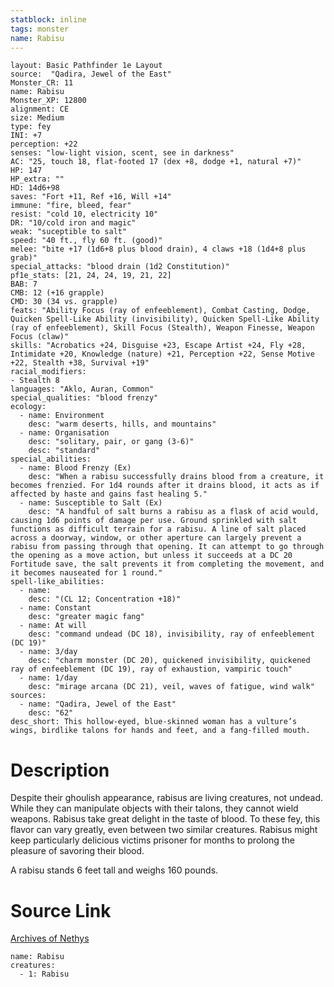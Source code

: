```yaml
---
statblock: inline
tags: monster
name: Rabisu
---
```

```statblock
layout: Basic Pathfinder 1e Layout
source:  "Qadira, Jewel of the East"
Monster_CR: 11
name: Rabisu
Monster_XP: 12800
alignment: CE
size: Medium
type: fey
INI: +7
perception: +22
senses: "low-light vision, scent, see in darkness"
AC: "25, touch 18, flat-footed 17 (dex +8, dodge +1, natural +7)"
HP: 147
HP_extra: ""
HD: 14d6+98
saves: "Fort +11, Ref +16, Will +14"
immune: "fire, bleed, fear"
resist: "cold 10, electricity 10"
DR: "10/cold iron and magic"
weak: "suceptible to salt"
speed: "40 ft., fly 60 ft. (good)"
melee: "bite +17 (1d6+8 plus blood drain), 4 claws +18 (1d4+8 plus grab)"
special_attacks: "blood drain (1d2 Constitution)"
pf1e_stats: [21, 24, 24, 19, 21, 22]
BAB: 7
CMB: 12 (+16 grapple)
CMD: 30 (34 vs. grapple)
feats: "Ability Focus (ray of enfeeblement), Combat Casting, Dodge, Quicken Spell-Like Ability (invisibility), Quicken Spell-Like Ability (ray of enfeeblement), Skill Focus (Stealth), Weapon Finesse, Weapon Focus (claw)"
skills: "Acrobatics +24, Disguise +23, Escape Artist +24, Fly +28, Intimidate +20, Knowledge (nature) +21, Perception +22, Sense Motive +22, Stealth +38, Survival +19"
racial_modifiers:
- Stealth 8
languages: "Aklo, Auran, Common"
special_qualities: "blood frenzy"
ecology:
  - name: Environment
    desc: "warm deserts, hills, and mountains"
  - name: Organisation
    desc: "solitary, pair, or gang (3-6)"
    desc: "standard"
special_abilities:
  - name: Blood Frenzy (Ex)
    desc: "When a rabisu successfully drains blood from a creature, it becomes frenzied. For 1d4 rounds after it drains blood, it acts as if affected by haste and gains fast healing 5."
  - name: Susceptible to Salt (Ex)
    desc: "A handful of salt burns a rabisu as a flask of acid would, causing 1d6 points of damage per use. Ground sprinkled with salt functions as difficult terrain for a rabisu. A line of salt placed across a doorway, window, or other aperture can largely prevent a rabisu from passing through that opening. It can attempt to go through the opening as a move action, but unless it succeeds at a DC 20 Fortitude save, the salt prevents it from completing the movement, and it becomes nauseated for 1 round."
spell-like_abilities:
  - name:
    desc: "(CL 12; Concentration +18)"
  - name: Constant
    desc: "greater magic fang"
  - name: At will
    desc: "command undead (DC 18), invisibility, ray of enfeeblement (DC 19)"
  - name: 3/day
    desc: "charm monster (DC 20), quickened invisibility, quickened ray of enfeeblement (DC 19), ray of exhaustion, vampiric touch"
  - name: 1/day
    desc: "mirage arcana (DC 21), veil, waves of fatigue, wind walk"
sources:
  - name: "Qadira, Jewel of the East"
    desc: "62"
desc_short: This hollow-eyed, blue-skinned woman has a vulture’s wings, birdlike talons for hands and feet, and a fang-filled mouth.
```
# Description
Despite their ghoulish appearance, rabisus are living creatures, not undead. While they can manipulate objects with their talons, they cannot wield weapons. Rabisus take great delight in the taste of blood. To these fey, this flavor can vary greatly, even between two similar creatures. Rabisus might keep particularly delicious victims prisoner for months to prolong the pleasure of savoring their blood.

 A rabisu stands 6 feet tall and weighs 160 pounds.
# Source Link
[Archives of Nethys](https://aonprd.com/MonsterDisplay.aspx?ItemName=Rabisu)
```encounter-table
name: Rabisu
creatures:
  - 1: Rabisu
```
